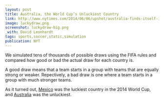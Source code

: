 ```yaml
---
layout: post
title: Australia, the World Cup’s Unluckiest Country
link: http://www.nytimes.com/2014/06/06/upshot/australia-finds-itself-in-bad-spot-in-world-cup.html
image: luckydraw.png
screenshot: luckydraw-big.png
_with: David Leonhardt
tags: sports,soccer,static,simulation
publication: NYT
---
```


We simulated tens of thousands of possible draws using the FIFA rules and compared how good or bad the actual draw for each country is.

A good draw means that a team starts in a group with teams that are equally strong or weaker. Repectively, a bad draw is one where a team starts in a group with much stronger teams.

As it turned out, [Mexico](http://www.nytimes.com/2014/06/06/upshot/mexicos-run-of-world-cup-luck-has-continued.html) was the luckiest country in the 2014 World Cup, and [Australia](http://www.nytimes.com/2014/06/06/upshot/australia-finds-itself-in-bad-spot-in-world-cup.html) was the unluckiest.
